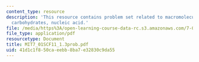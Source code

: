 ```yaml
---
content_type: resource
description: 'This resource contains problem set related to macromolecules: lipids,
  carbohydrates, nucleic acid.'
file: /media/https%3A/open-learning-course-data-rc.s3.amazonaws.com/7-01sc-fundamentals-of-biology-fall-2011/41d1c1f850caeebb8ba7e32830c9da55_MIT7_01SCF11_1.3prob.pdf
file_type: application/pdf
resourcetype: Document
title: MIT7_01SCF11_1.3prob.pdf
uid: 41d1c1f8-50ca-eebb-8ba7-e32830c9da55
---
```


